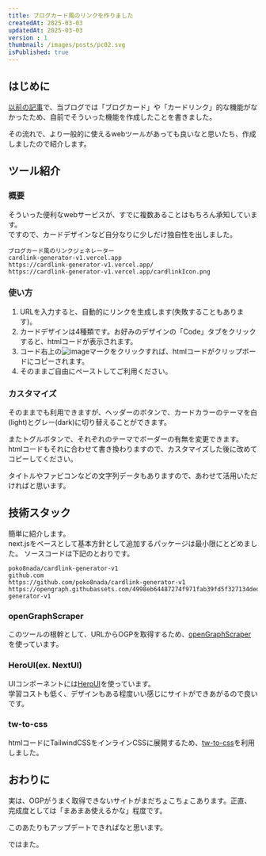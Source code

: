 ```yaml
---
title: ブログカード風のリンクを作りました
createdAt: 2025-03-03
updatedAt: 2025-03-03
version : 1
thumbnail: /images/posts/pc02.svg
isPublished: true
---
```

## はじめに
[以前の記事](/posts/2024-12-25/)で、当ブログでは「ブログカード」や「カードリンク」的な機能がなかったため、自前でそういった機能を作成したことを書きました。

その流れで、より一般的に使えるwebツールがあっても良いなと思いたち、作成しましたので紹介します。

## ツール紹介
### 概要
そういった便利なwebサービスが、すでに複数あることはもちろん承知しています。  
ですので、カードデザインなど自分なりに少しだけ独自性を出しました。

```Link
ブログカード風のリンクジェネレーター
cardlink-generator-v1.vercel.app
https://cardlink-generator-v1.vercel.app/
https://cardlink-generator-v1.vercel.app/cardlinkIcon.png
```

### 使い方
1. URLを入力すると、自動的にリンクを生成します(失敗することもあります)。
2. カードデザインは4種類です。お好みのデザインの「Code」タブをクリックすると、htmlコードが表示されます。
3. コード右上の![image](/images/posts/2025-03-03_01_inline.png)マークをクリックすれば、htmlコードがクリップボードにコピーされます。
4. そのままご自由にペーストしてご利用ください。

### カスタマイズ
そのままでも利用できますが、ヘッダーのボタンで、カードカラーのテーマを白(light)とグレー(dark)に切り替えることができます。

またトグルボタンで、それぞれのテーマでボーダーの有無を変更できます。  
htmlコードもそれに合わせて書き換わりますので、カスタマイズした後に改めてコピーしてください。

タイトルやファビコンなどの文字列データもありますので、あわせて活用いただければと思います。

## 技術スタック
簡単に紹介します。  
next.jsをベースとして基本方針として追加するパッケージは最小限にとどめました。
ソースコードは下記のとおりです。

```Link
poko8nada/cardlink-generator-v1
github.com
https://github.com/poko8nada/cardlink-generator-v1
https://opengraph.githubassets.com/4998eb64487274f971fab39fd5f327134ded4ab40565ce0728fa1312f281aede/poko8nada/cardlink-generator-v1
```

### openGraphScraper
このツールの根幹として、URLからOGPを取得するため、[openGraphScraper](https://www.npmjs.com/package/open-graph-scraper)を使っています。

### HeroUI(ex. NextUI)
UIコンポーネントには[HeroUI](https://heroui.com/)を使っています。  
学習コストも低く、デザインもある程度いい感じにサイトができあがるので良いです。


### tw-to-css
htmlコードにTailwindCSSをインラインCSSに展開するため、[tw-to-css](https://www.npmjs.com/package/tw-to-css)を利用しました。


## おわりに
実は、OGPがうまく取得できないサイトがまだちょこちょこあります。正直、完成度としては「まあまあ使えるかな」程度です。

このあたりもアップデートできればなと思います。

ではまた。
